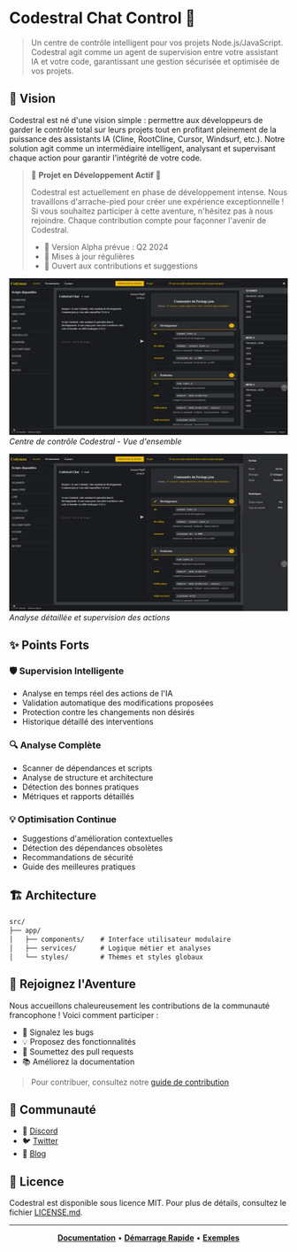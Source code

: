 # Codestral Chat Control 🚀

> Un centre de contrôle intelligent pour vos projets Node.js/JavaScript. Codestral agit comme un agent de supervision entre votre assistant IA et votre code, garantissant une gestion sécurisée et optimisée de vos projets.

## 🎯 Vision

Codestral est né d'une vision simple : permettre aux développeurs de garder le contrôle total sur leurs projets tout en profitant pleinement de la puissance des assistants IA (Cline, RootCline, Cursor, Windsurf, etc.). Notre solution agit comme un intermédiaire intelligent, analysant et supervisant chaque action pour garantir l'intégrité de votre code.

> 🚧 **Projet en Développement Actif** 🚧
>
> Codestral est actuellement en phase de développement intense. Nous travaillons d'arrache-pied pour créer une expérience exceptionnelle ! Si vous souhaitez participer à cette aventure, n'hésitez pas à nous rejoindre. Chaque contribution compte pour façonner l'avenir de Codestral.
>
> - 📅 Version Alpha prévue : Q2 2024
> - 🔄 Mises à jour régulières
> - 🤝 Ouvert aux contributions et suggestions

![Interface Codestral](./assets/images/readme.PNG)  
*Centre de contrôle Codestral - Vue d'ensemble*


![Scanner de Projet](./assets/images/readme2.PNG)  
*Analyse détaillée et supervision des actions*



## ✨ Points Forts

### 🛡️ Supervision Intelligente
- Analyse en temps réel des actions de l'IA
- Validation automatique des modifications proposées
- Protection contre les changements non désirés
- Historique détaillé des interventions

### 🔍 Analyse Complète
- Scanner de dépendances et scripts
- Analyse de structure et architecture
- Détection des bonnes pratiques
- Métriques et rapports détaillés

### 💡 Optimisation Continue
- Suggestions d'amélioration contextuelles
- Détection des dépendances obsolètes
- Recommandations de sécurité
- Guide des meilleures pratiques

## 🏗️ Architecture

```
src/
├── app/
│   ├── components/    # Interface utilisateur modulaire
│   ├── services/      # Logique métier et analyses
│   └── styles/        # Thèmes et styles globaux
```

## 🤝 Rejoignez l'Aventure

Nous accueillons chaleureusement les contributions de la communauté francophone ! Voici comment participer :

- 🐛 Signalez les bugs
- 💡 Proposez des fonctionnalités
- 🔧 Soumettez des pull requests
- 📚 Améliorez la documentation

> Pour contribuer, consultez notre [guide de contribution](CONTRIBUTING.md)

## 📢 Communauté

- 💬 [Discord](https://discord.gg/codestral)
- 🐦 [Twitter](https://twitter.com/codestral)
- 📝 [Blog](https://codestral.dev/blog)

## 📄 Licence

Codestral est disponible sous licence MIT. Pour plus de détails, consultez le fichier [LICENSE.md](LICENSE.md).

---

<div align="center">

**[Documentation](https://docs.codestral.dev)** • **[Démarrage Rapide](https://docs.codestral.dev/quickstart)** • **[Exemples](https://docs.codestral.dev/examples)**

</div>
